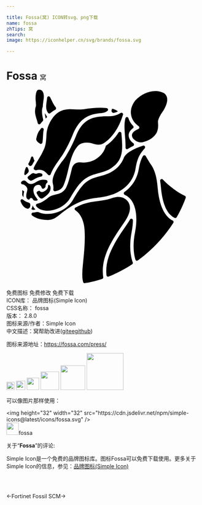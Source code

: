 ```yaml
---

title: Fossa(窝) ICON转svg、png下载
name: fossa
zhTips: 窝
search: 
image: https://iconhelper.cn/svg/brands/fossa.svg

---
```


# Fossa  <small style="font-size: 60%;font-weight: 100">窝</small>

<div id="svg" class="svg-wrap">
<svg role="img" viewBox="0 0 24 24" xmlns="http://www.w3.org/2000/svg"><title>Fossa icon</title><path d="M3.744,12.816c0,0-0.033-0.092,0.059-0.164c0.118-0.085,0.269-0.17,0.354-0.072 l0.007,0.007l0,0l0.007,0.007l0,0l0,0c0.066,0.072,0.144,0.098,0.223,0.098c0.17,0,0.347-0.118,0.426-0.17 c0.19-0.131,0.321-0.242,0.347-0.583v-0.013c0-0.007,0-0.105,0.085-0.124c0.033-0.007,0.066,0.013,0.092,0.033 c0.066,0.059,0.144,0.203,0.131,0.413c-0.026,0.308-0.177,0.583-0.446,0.819c-0.02,0.02-0.039,0.033-0.059,0.052 c-0.164,0.131-0.321,0.249-0.465,0.347c-0.203,0.111-0.387-0.059-0.478-0.17c-0.039-0.052-0.072-0.098-0.124-0.177l-0.013-0.026 C3.836,12.999,3.784,12.907,3.744,12.816L3.744,12.816L3.744,12.816L3.744,12.816z M3.089,14.801 c0.02,0.013,0.039,0.026,0.059,0.039c0.026,0.02,0.052,0.033,0.085,0.046c0.072,0.033,0.144,0.02,0.269-0.013 c0.033-0.007,0.066-0.013,0.098-0.02c-0.157-0.144-0.275-0.314-0.36-0.505C3.233,14.5,3.194,14.657,3.089,14.801L3.089,14.801 L3.089,14.801z M4.95,3.197C4.95,3.191,4.943,3.191,4.95,3.197C4.871,3.099,4.806,3.001,4.753,2.903 c0.02,0.177,0.052,0.354,0.085,0.511c0.013,0.059,0.02,0.111,0.033,0.164c0.059-0.066,0.118-0.124,0.17-0.183 C5.009,3.263,4.95,3.197,4.95,3.197L4.95,3.197L4.95,3.197z M2.113,13.327c0.007-0.013,0.007-0.033,0.007-0.059v-0.02 c-0.007-0.072,0-0.144,0.007-0.229c0.007-0.105,0.026-0.203,0.052-0.308l0,0c0-0.007,0-0.013,0.007-0.02 c0.007-0.02,0.013-0.066,0.007-0.079l0,0c-0.079-0.059-0.17-0.111-0.236-0.144c0.013,0.151,0.007,0.314,0,0.406v0.026v0.013v0.007 c-0.007,0.098-0.013,0.21,0.138,0.373C2.093,13.307,2.106,13.314,2.113,13.327L2.113,13.327L2.113,13.327z M16.691,6.532 c0.079,0,0.157-0.007,0.236-0.02c0.124-0.039,0.21-0.059,0.223-0.066c0.688-0.203,1.258-0.642,1.52-1.173 c0.183-0.478,0.164-0.845,0.144-1.107c-0.007-0.059-0.007-0.118-0.007-0.177c-0.007-0.459,0.563-1.258,0.681-1.422 c0.413-0.681,0.55-1.265,0.413-1.684c-0.124-0.373-0.432-0.498-0.439-0.505l0,0h-0.007c-0.118-0.052-0.236-0.098-0.36-0.131 C18.899,0.197,18.69,0.17,18.473,0.17c-0.858,0-1.795,0.439-2.496,1.179c0,0.007-0.007,0.013-0.013,0.02 c-0.256,0.334-0.662,1.016-0.485,1.821c0.124,0.55,0.426,0.983,0.924,1.33c0.066,0.046,0.098,0.118,0.085,0.197 s-0.059,0.138-0.131,0.164c-0.007,0-0.629,0.236-0.76,0.636c-0.052,0.157-0.02,0.328,0.105,0.518 C15.722,6.041,16.082,6.532,16.691,6.532L16.691,6.532L16.691,6.532L16.691,6.532z M3.03,11.283c0.092,0,0.216-0.052,0.419-0.177 c0.282-0.17,0.563-0.282,0.845-0.328h0.013c0.092-0.02,0.157-0.098,0.157-0.197v-0.007v-0.013 c-0.007-0.072-0.052-0.138-0.124-0.164c-0.007,0-0.013-0.007-0.02-0.007c-0.072-0.026-0.151-0.039-0.236-0.039H4.079 c-0.111,0-0.177,0.02-0.249,0.046c-0.059,0.02-0.111,0.033-0.177,0.033H3.613c-0.059-0.007-0.118-0.026-0.157-0.046 c-0.046-0.02-0.085-0.033-0.131-0.033c-0.02,0-0.033,0-0.052,0.007c-0.124,0.026-0.256,0.138-0.301,0.183 c0,0-0.007,0.007-0.013,0.007H2.952c-0.079,0.066-0.164,0.138-0.249,0.203l-0.039,0.039c0,0-0.007,0.007-0.007,0.013l-0.013,0.02 c-0.013,0.026-0.02,0.059-0.02,0.085c0,0.052,0.02,0.105,0.059,0.144c0.007,0.007,0.013,0.013,0.02,0.02l0,0 c0.007,0.007,0.013,0.013,0.02,0.02C2.867,11.224,2.932,11.283,3.03,11.283L3.03,11.283L3.03,11.283L3.03,11.283z M12.675,23.174 c0.007,0,0.013-0.007,0.02-0.007c0.983-0.393,1.946-0.891,2.863-1.487l0.039-0.026c0.052-0.039,0.092-0.098,0.092-0.164l0,0v-0.007 v-0.013c0-0.013,0-0.02-0.007-0.033c0-0.007-0.007-0.013-0.007-0.02l-0.007-0.013c-0.21-0.583-0.505-1.854-0.131-3.774 c0.098-0.491,0.151-0.963,0.157-1.402v-0.007v-0.02v-0.007v-0.013C15.682,16.079,15.597,16,15.499,16 c-0.066,0-0.124,0.033-0.157,0.079l-0.007,0.013v0.007l-0.013,0.013c-0.105,0.197-0.236,0.4-0.387,0.616 c-1.566,2.247-2.745,4.134-2.523,6.283c0.013,0.105,0.098,0.177,0.197,0.177C12.629,23.188,12.655,23.181,12.675,23.174 L12.675,23.174L12.675,23.174z M9.753,23.987l0.033-0.007c0.367-0.052,1.114-0.19,2.07-0.505l0,0l0.013-0.007h0.007 c0.007,0,0.013-0.007,0.02-0.007l0,0c0.072-0.033,0.118-0.105,0.118-0.183l0,0v-0.013l-0.007-0.026 c-0.321-2.359,0.924-4.364,2.575-6.735c1.055-1.514,0.773-2.247,0.465-2.667c-0.301-0.36-0.688-0.537-1.16-0.537 c-0.216,0-0.452,0.039-0.701,0.118c-0.216,0.072-0.439,0.138-0.668,0.197c-0.229,0.052-0.472,0.098-0.721,0.138 c-0.164,0.026-0.328,0.046-0.485,0.066c-0.812,0.105-1.586,0.203-2.49,0.675l-0.013,0.013H8.796 c-0.072,0.033-0.138,0.072-0.21,0.105l0,0H8.58c-0.007,0.007-0.02,0.007-0.026,0.013H8.547c-0.02,0.013-0.033,0.026-0.046,0.046 c0,0-0.007,0.007-0.007,0.013v0.007l-0.013,0.013c-0.013,0.026-0.02,0.059-0.02,0.085c0,0.059,0.026,0.118,0.072,0.157H8.58v0.033 c0.609,0.38,1.048,1.317,1.114,2.385c0.085,1.369-0.039,2.634-0.151,3.741v0.013c-0.118,1.153-0.21,2.057-0.033,2.706v0.007v0.007 c0,0.013,0.007,0.033,0.013,0.046C9.556,23.954,9.628,24,9.707,24C9.74,23.987,9.746,23.987,9.753,23.987L9.753,23.987 L9.753,23.987z M4.223,4.226c0.007-0.007,0.007-0.007,0.013-0.013l0,0V4.206C4.328,4.095,4.413,3.99,4.498,3.898 c0.007-0.007,0.007-0.007,0.013-0.013c0.026-0.033,0.046-0.079,0.046-0.124V3.754V3.741v-0.02C4.544,3.643,4.531,3.558,4.511,3.486 c-0.085-0.426-0.183-0.95,0-1.382c0-0.229,0.039-0.465,0.066-0.675V1.415c0.02-0.124,0.039-0.249,0.052-0.373 c0.039-0.393-0.033-0.721-0.197-0.898C4.341,0.046,4.229,0,4.092,0h-0.02C4.007,0,3.915,0,3.817,0.092 C3.751,0.17,3.699,0.321,3.659,0.511C3.607,0.786,3.607,1.094,3.62,1.271c0.066,0.662,0.052,0.747,0,0.891 C3.594,2.228,3.561,2.319,3.548,2.693C3.535,2.975,3.653,3.368,3.771,3.741v0.007C3.81,3.872,3.849,4.003,3.882,4.134l0,0 c0,0.007,0.007,0.02,0.007,0.026v0.007c0.033,0.079,0.105,0.131,0.19,0.131C4.131,4.292,4.183,4.265,4.223,4.226L4.223,4.226 L4.223,4.226z M4.465,6.565c0-0.007,0.007-0.02,0.007-0.026l0,0V6.532C4.505,6.296,4.531,5.982,4.55,5.51 c0.007-0.138,0.026-0.288,0.052-0.439l0,0l0.02-0.085c0-0.013,0.007-0.026,0.007-0.039V4.94V4.927 C4.616,4.822,4.531,4.744,4.432,4.744c-0.059,0-0.118,0.026-0.151,0.072c0,0-0.007,0.007-0.007,0.013v0.007 C4.203,4.927,4.157,4.986,4.144,4.999L4.138,5.006C4.072,5.078,4.013,5.17,3.961,5.274c-0.124,0.242-0.183,0.485-0.19,0.505v0.007 C3.744,5.89,3.718,6.002,3.692,6.12c0,0.072,0.02,0.138,0.059,0.203C3.823,6.454,3.961,6.572,4.17,6.69l0.007,0.007 c0.007,0.007,0.013,0.007,0.02,0.013c0.026,0.013,0.052,0.02,0.085,0.02C4.36,6.716,4.446,6.657,4.465,6.565L4.465,6.565 L4.465,6.565z M5.428,2.922L5.428,2.922l0.013-0.013C5.625,2.752,5.828,2.614,6.057,2.49h0.007 c0.066-0.033,0.098-0.105,0.098-0.177V2.306V2.293c-0.007-0.039-0.02-0.079-0.046-0.111C5.9,1.926,5.73,1.579,5.586,1.271 L5.572,1.245C5.527,1.153,5.481,1.061,5.441,0.976l0,0l0,0l-0.02-0.039C5.389,0.871,5.317,0.826,5.245,0.826 c-0.066,0-0.124,0.033-0.157,0.079c0,0-0.007,0.007-0.007,0.013v0.007L5.068,0.937c-0.013,0.026-0.02,0.046-0.02,0.072L5.042,1.075 C5.029,1.212,5.009,1.343,4.989,1.468C4.957,1.697,4.924,1.913,4.924,2.123C4.93,2.405,4.996,2.634,5.14,2.85v0.007 c0,0.007,0.007,0.007,0.013,0.013c0.039,0.052,0.098,0.079,0.164,0.079C5.35,2.968,5.396,2.948,5.428,2.922L5.428,2.922 L5.428,2.922z M5.487,10.49L5.487,10.49c0.249-0.675,0.727-1.343,1.114-1.887C6.758,8.38,6.916,8.17,7.02,7.993 c0.839-1.363,1.297-2.64,1.304-2.654c0-0.007,0.007-0.013,0.007-0.02c0.387-0.865,0.865-1.468,1.461-1.848 c0.524-0.334,1.133-0.511,1.972-0.57h0.013c0.301-0.02,0.544-0.098,0.721-0.242V2.654h0.007l0.013-0.013h0.007 c0.013-0.013,0.033-0.026,0.039-0.039c0.026-0.033,0.046-0.079,0.046-0.124V2.47V2.457c-0.007-0.092-0.085-0.17-0.177-0.177 l-0.059-0.007c-0.242-0.026-0.505-0.039-0.786-0.039c-0.577,0-1.225,0.059-1.867,0.17C9.517,2.437,9.301,2.457,9.052,2.457 c-0.197,0-0.387-0.013-0.577-0.02c-0.183-0.007-0.373-0.02-0.557-0.02c-0.079,0-0.144,0-0.21,0.007 C7.512,2.431,7.315,2.464,7.112,2.516l0,0L7.06,2.529H7.053C6.306,2.745,5.658,3.407,5.265,4.331c0,0,0,0.007-0.007,0.007 c-0.17,0.4-0.269,0.819-0.288,1.179c-0.046,0.917-0.098,1.317-0.242,1.69V7.22L4.714,7.233C4.649,7.397,4.57,7.554,4.472,7.758 l-0.02,0.046C4.314,8.072,4.131,8.387,3.948,8.695L3.895,8.78C3.869,8.819,3.849,8.858,3.823,8.898 C3.666,9.166,3.509,9.441,3.41,9.651v0.013L3.397,9.677c0,0.007-0.007,0.013-0.007,0.013l0,0C3.384,9.71,3.378,9.736,3.378,9.756 c0,0.085,0.052,0.157,0.124,0.183c0.007,0,0.013,0.007,0.02,0.007l0.013,0.007c0.026,0.013,0.052,0.02,0.079,0.033 c0.013,0.007,0.033,0.013,0.039,0.013c0.013,0,0.033-0.007,0.046-0.013h0.007c0.079-0.026,0.197-0.059,0.38-0.059h0.007 c0.216,0,0.413,0.059,0.583,0.164c0.131,0.085,0.308,0.249,0.478,0.446c0.039,0.046,0.092,0.072,0.157,0.072 C5.382,10.621,5.455,10.568,5.487,10.49L5.487,10.49L5.487,10.49z M6.057,12.593L6.057,12.593c0.013,0,0.02-0.007,0.026-0.007H6.09 c0.432-0.105,0.786-0.229,1.009-0.753c0.242-0.563,0.406-1.245,0.563-1.907l0.052-0.21c0.262-1.081,0.524-2.025,1.088-2.673 l0.007-0.007c0.02-0.026,0.046-0.052,0.066-0.072l0,0c0.007-0.007,0.007-0.007,0.013-0.013c0.007-0.007,0.007-0.007,0.013-0.013 C9.156,6.696,9.53,6.565,9.956,6.565c0.21,0,0.426,0.033,0.649,0.092l0,0h0.007c0.039,0.013,0.079,0.02,0.118,0.033 c0.203,0.059,0.439,0.131,0.688,0.131l0,0c0.223,0,0.426-0.052,0.629-0.17l0,0h0.007c0.013-0.007,1.533-0.839,2.346-3.355V3.289 c0.007-0.013,0.007-0.033,0.013-0.046l0,0l0.013-0.033V3.204l0.007-0.013c0.007-0.02,0.013-0.033,0.02-0.052l0.013-0.033 c0.007-0.02,0.007-0.033,0.007-0.052V3.047V3.034c-0.013-0.105-0.098-0.177-0.197-0.177c-0.039,0-0.072,0.013-0.105,0.033 l-0.013,0.007c-0.544,0.36-1.094,0.393-1.704,0.4c-0.229,0-0.432,0.007-0.622,0.02h-0.013c-1.304,0.092-2.333,0.491-3.086,2.169 C8.698,5.569,8.233,6.847,7.394,8.21c-0.111,0.183-0.269,0.4-0.426,0.622L6.935,8.845c-0.59,0.819-1.389,1.946-1.173,2.804v0.013 c0.059,0.21,0.079,0.413,0.066,0.603l0,0v0.007v0.007c0,0.033-0.007,0.059-0.013,0.092l0,0v0.007v0.02 c0,0.111,0.092,0.203,0.203,0.203C6.031,12.593,6.044,12.593,6.057,12.593L6.057,12.593L6.057,12.593z M15.066,7.338L15.066,7.338 l0.013-0.007h0.007h0.007c0.183-0.118,0.387-0.229,0.616-0.341l0,0c0.007,0,0.013-0.007,0.026-0.013 c0.066-0.033,0.098-0.105,0.098-0.177V6.794V6.781c-0.007-0.052-0.033-0.105-0.079-0.138l0,0c-0.229-0.164-0.36-0.341-0.387-0.38 c-0.197-0.301-0.249-0.596-0.157-0.878c0.072-0.216,0.229-0.419,0.472-0.596h0.007c0.007,0,0.007-0.007,0.013-0.007l0,0 c0.046-0.039,0.072-0.092,0.072-0.151V4.626V4.613c-0.007-0.052-0.026-0.092-0.066-0.131l-0.052-0.046l0.007-0.007 c-0.229-0.249-0.393-0.518-0.498-0.812l0,0l-0.02-0.079c-0.026-0.085-0.105-0.144-0.19-0.144c-0.066,0-0.124,0.033-0.157,0.079 c-0.007,0.007-0.013,0.02-0.02,0.033c-0.007,0.007-0.007,0.02-0.013,0.026c0,0.007,0,0.007-0.007,0.013v0.007v0.007 c-0.17,0.668-0.105,1.409-0.046,2.195v0.007c0.039,0.459,0.079,0.937,0.066,1.402v0.007v0.013v0.007 c0,0.111,0.092,0.197,0.203,0.197C15.001,7.364,15.04,7.351,15.066,7.338L15.066,7.338L15.066,7.338z M5.075,16.164 c0.727,0,1.101-0.308,1.664-0.767l0.026-0.02c0.079-0.066,0.157-0.131,0.242-0.197h0.007c0.033-0.026,0.059-0.046,0.092-0.072 l0.007-0.007h0.007c0.341-0.269,0.832-0.622,1.546-0.976c0.439-0.229,0.871-0.393,1.363-0.511c0.426-0.105,0.826-0.157,1.258-0.21 l0.026-0.007c0.151-0.02,0.308-0.039,0.465-0.066c0.465-0.066,0.911-0.17,1.317-0.314c1.638-0.57,2.68-1.723,2.929-3.25 C16.219,8.557,16.534,8,17.012,7.437c0.039-0.046,0.085-0.098,0.144-0.164c0.033-0.039,0.052-0.085,0.052-0.138V7.129V7.115 c-0.013-0.105-0.098-0.183-0.197-0.183c-0.026,0-0.046,0.007-0.072,0.013l-0.092,0.033V6.971c-0.649,0.216-1.972,0.74-2.28,1.474 c-0.007,0.026-0.02,0.046-0.026,0.072c-0.138,0.347-0.328,0.655-0.583,0.93c-0.812,0.878-1.612,1.088-2.391,1.291 c-0.747,0.197-1.448,0.38-2.143,1.179l-0.007,0.007c-0.007,0.007-0.426,0.446-1.147,1.704c-0.406,0.714-1.094,1.271-1.946,1.566 c-0.4,0.144-0.826,0.216-1.232,0.216c-0.36,0-0.708-0.059-0.989-0.177l0,0H4.098H4.085L4.072,15.22 c-0.079-0.033-0.157-0.052-0.236-0.052c-0.085,0-0.164,0.02-0.236,0.033c-0.072,0.02-0.157,0.039-0.242,0.039H3.332H3.325h-0.02 H3.292c-0.059,0.007-0.111,0.033-0.144,0.079c0,0-0.007,0.007-0.007,0.013v0.007l-0.013,0.013c-0.013,0.026-0.02,0.059-0.02,0.085 c0,0.059,0.026,0.118,0.072,0.157L3.188,15.6c0.046,0.039,0.098,0.072,0.151,0.105C3.797,16,4.38,16.144,5.055,16.151h0.02V16.164 L5.075,16.164z M13.559,2.516c-0.111-0.052-0.236-0.105-0.373-0.144c-0.02-0.007-0.039-0.013-0.066-0.02 c-0.013,0.046-0.059,0.144-0.059,0.144c-0.013,0.033-0.026,0.072-0.026,0.111c0,0.151,0.118,0.269,0.269,0.269 c0.02,0,0.033,0,0.052-0.007c0.013,0,0.02-0.007,0.033-0.007c0.151-0.039,0.295-0.098,0.439-0.177 C13.749,2.627,13.664,2.568,13.559,2.516L13.559,2.516L13.559,2.516z M16.285,21.183L16.285,21.183 c0.007-0.007,0.013-0.013,0.02-0.013l0.013-0.007c0.334-0.242,0.668-0.505,0.983-0.773c1.324-1.12,2.464-2.418,3.394-3.859v-0.007 c0.007-0.007,0.013-0.02,0.02-0.026c0.013-0.026,0.026-0.059,0.026-0.092V16.4v-0.013c-0.007-0.066-0.046-0.124-0.105-0.157h-0.007 l0,0c-0.197-0.098-0.387-0.229-0.557-0.4c-0.701-0.688-1.14-1.894-1.297-3.577l-0.013-0.111c-0.052-0.59-0.164-1.815-0.747-2.732 l0,0c-0.256-0.373-0.505-0.767-0.727-1.173l-0.007-0.013c-0.039-0.059-0.098-0.092-0.17-0.092c-0.066,0-0.124,0.033-0.157,0.079 l0,0c0,0.007-0.007,0.007-0.007,0.013l-0.013,0.02c-0.236,0.413-0.393,0.904-0.511,1.592c-0.19,1.166-0.806,2.149-1.769,2.844 c-0.007,0-0.007,0.007-0.013,0.007l-0.007,0.007c-0.013,0.013-0.026,0.02-0.039,0.039c0,0-0.007,0.007-0.007,0.013v0.007 l-0.013,0.013c-0.013,0.026-0.02,0.059-0.02,0.085c0,0.079,0.046,0.151,0.124,0.183l0.039,0.02 c0.256,0.118,0.485,0.288,0.675,0.518c0.708,0.839,0.911,2.352,0.557,4.147c-0.256,1.297-0.177,2.274-0.066,2.863 c0.033,0.17,0.072,0.334,0.118,0.485c0,0.007,0,0.007,0.007,0.013c0.026,0.085,0.105,0.138,0.19,0.138 C16.219,21.209,16.252,21.202,16.285,21.183L16.285,21.183L16.285,21.183z M21.127,15.817l0.007-0.013l0.007-0.013 c0.609-1.068,0.95-1.946,1.101-2.378c0-0.007,0.007-0.013,0.007-0.013c0.007-0.02,0.007-0.039,0.007-0.059v-0.007V13.32 c-0.007-0.066-0.046-0.124-0.105-0.157c-0.963-0.459-1.88-1.14-2.726-2.011c0,0-0.02-0.02-0.026-0.026 c-0.033-0.033-0.085-0.046-0.131-0.046c-0.066,0-0.124,0.033-0.157,0.079c0,0-0.007,0.007-0.007,0.013v0.007l-0.013,0.013 c-0.013,0.026-0.02,0.059-0.02,0.085v0.02v0.007l0.007,0.02c0.046,0.308,0.072,0.583,0.092,0.78l0.013,0.111 c0.098,1.081,0.38,2.529,1.153,3.302c0.157,0.157,0.328,0.282,0.498,0.36l0.059,0.026c0.026,0.013,0.052,0.013,0.079,0.013 C21.029,15.902,21.088,15.869,21.127,15.817L21.127,15.817L21.127,15.817z M2.965,14.264L2.965,14.264v-0.007v-0.007v-0.013l0,0 c-0.013-0.105-0.085-0.197-0.19-0.229c-0.007,0-0.013,0-0.02-0.007c-0.072-0.02-0.151-0.046-0.236-0.085H2.513 c-0.098-0.046-0.203-0.105-0.308-0.17c-0.046-0.026-0.098-0.066-0.157-0.111l-0.007-0.007c-0.033-0.02-0.072-0.039-0.111-0.039 c-0.059,0-0.118,0.033-0.151,0.079l0,0c-0.007,0.007-0.007,0.013-0.013,0.02l0,0c-0.013,0.026-0.02,0.059-0.02,0.092 c0,0.02,0,0.033,0.007,0.046c0,0.007,0,0.007,0.007,0.013c0.007,0.02,0.013,0.046,0.02,0.066c0.098,0.275,0.256,0.511,0.446,0.668 l0,0c0.151,0.124,0.308,0.19,0.439,0.183c0.013,0,0.026-0.007,0.039-0.007c0.059-0.013,0.111-0.039,0.151-0.092 C2.952,14.539,2.971,14.395,2.965,14.264L2.965,14.264L2.965,14.264z M5.088,11.387v-0.013c-0.007-0.079-0.059-0.144-0.138-0.17 H4.943c-0.098-0.026-0.21-0.039-0.334-0.039c-0.039,0-0.085,0-0.124,0.007c-0.262,0.02-0.537,0.118-0.819,0.288 c-0.262,0.164-0.472,0.236-0.649,0.236c-0.236,0-0.393-0.138-0.577-0.314c-0.079-0.079-0.164-0.118-0.262-0.118 c-0.066,0-0.131,0.02-0.203,0.052c-0.013,0.007-0.052,0.039-0.085,0.066c-0.013,0.013-0.02,0.026-0.033,0.039l0,0l-0.007,0.007 c0,0-0.007,0.007-0.007,0.013v0.007l-0.013,0.013c-0.013,0.026-0.02,0.059-0.02,0.085c0,0.105,0.079,0.19,0.177,0.197h0.013 c0.098,0.007,0.197,0.052,0.295,0.124c0.393,0.295,0.314,0.544,0.249,0.793c-0.013,0.039-0.02,0.079-0.033,0.124l-0.007,0.02 c-0.02,0.085-0.033,0.164-0.039,0.242C2.46,13.117,2.46,13.183,2.46,13.242c0.013,0.236,0.118,0.308,0.21,0.36 c0.013,0.007,0.026,0.013,0.039,0.02s0.033,0.013,0.052,0.013c0.052,0,0.098-0.033,0.118-0.079c0-0.007,0.007-0.013,0.007-0.02 c0-0.007,0.007-0.013,0.013-0.02V13.51c0-0.007,0.007-0.007,0.007-0.013l0.013-0.013c0.007-0.007,0.013-0.013,0.02-0.013 c0.007-0.007,0.013-0.007,0.02-0.013c0.007,0,0.007-0.007,0.013-0.007c0.007,0,0.007-0.007,0.013-0.007h0.007 c0.007,0,0.007-0.007,0.013-0.007l0,0h0.007h0.007H3.03h0.02h0.02h0.02h0.02c0.007,0,0.013,0,0.02,0.007h0.007l0.013,0.007 c0.007,0,0.013,0.007,0.026,0.013c0.007,0,0.007,0.007,0.013,0.007c0.007,0.007,0.013,0.007,0.02,0.013l0.013,0.013l0.013,0.013 c0.007,0.007,0.013,0.013,0.013,0.02l0,0c0,0.007,0.007,0.007,0.007,0.013v0.007c0,0.007,0.007,0.007,0.007,0.013l0.007,0.007 c0,0.007,0.007,0.007,0.007,0.013c0.02,0.059,0.052,0.098,0.105,0.131c0.059,0.033,0.131,0.052,0.223,0.052 c0.052,0,0.111-0.007,0.17-0.02c0.066-0.02,0.098-0.052,0.098-0.072c0.007-0.026-0.013-0.072-0.046-0.111l-0.007-0.007 c-0.013-0.013-0.02-0.026-0.033-0.046c-0.039-0.059-0.079-0.105-0.131-0.183l-0.02-0.033c-0.072-0.105-0.131-0.21-0.177-0.321 l-0.02-0.046c-0.131-0.328-0.124-0.642,0.02-0.865c0.111-0.17,0.288-0.262,0.505-0.269h0.007c0.262,0,0.36,0.223,0.406,0.373l0,0 c0.02,0.072,0.085,0.118,0.164,0.118c0.033,0,0.059-0.007,0.079-0.02c0.007-0.007,0.013-0.007,0.02-0.013s0.013-0.007,0.02-0.013 c0.144-0.098,0.183-0.124,0.197-0.321c0-0.111,0.046-0.262,0.164-0.36c0.007-0.007,0.013-0.007,0.02-0.013 c0.046-0.039,0.072-0.092,0.072-0.151C5.088,11.394,5.088,11.394,5.088,11.387L5.088,11.387L5.088,11.387z M14.293,5.772 c-0.007-0.118-0.02-0.236-0.026-0.354V5.405c-0.013-0.105-0.098-0.183-0.197-0.183c-0.066,0-0.124,0.033-0.157,0.079 c0,0-0.007,0.007-0.007,0.013V5.32l-0.013,0.013c-0.649,1.002-1.33,1.474-1.559,1.618c-0.059,0.269-0.288,1.029-1.133,1.586 c-0.02,0.013-0.039,0.026-0.059,0.039c-0.013,0.007-0.026,0.013-0.039,0.026c-0.871,0.531-1.789,0.426-1.789,0.426l0,0 c-0.865-0.124-1.107,0.432-1.199,0.78l-0.052,0.21c-0.164,0.681-0.328,1.382-0.59,1.979c-0.328,0.76-0.904,0.898-1.409,1.016 c-0.295,0.072-0.57,0.138-0.793,0.314c-0.02,0.02-0.039,0.039-0.066,0.052c-0.164,0.131-0.321,0.249-0.472,0.347l-0.046,0.033 c-0.295,0.19-0.57,0.314-0.812,0.367l-0.033,0.007c-0.007,0-0.013,0-0.02,0.007H3.81c-0.092,0.02-0.151,0.105-0.151,0.197 c0,0.039,0.013,0.079,0.033,0.111l0,0c0.007,0.007,0.013,0.013,0.02,0.026c0,0,0,0.007,0.007,0.007 c0.124,0.157,0.295,0.282,0.511,0.373l0.013,0.007c0.242,0.098,0.531,0.151,0.839,0.151c0.924,0,2.201-0.491,2.824-1.579 c0.727-1.265,1.16-1.736,1.206-1.782c0.773-0.891,1.572-1.101,2.346-1.304c0.753-0.197,1.461-0.38,2.195-1.173 c0.223-0.236,0.387-0.498,0.498-0.799c0.007-0.026,0.02-0.052,0.026-0.072C14.437,7.535,14.365,6.637,14.293,5.772L14.293,5.772 L14.293,5.772z M3.469,8.799c0-0.007,0-0.02-0.007-0.026V8.767C3.417,8.675,3.364,8.55,3.325,8.393V8.38 c-0.02-0.052-0.072-0.098-0.131-0.098c-0.046,0-0.085,0.02-0.111,0.052l0,0c0,0.007-0.007,0.013-0.007,0.013l0,0 c0,0,0,0.007-0.007,0.007C3.063,8.36,3.063,8.373,3.063,8.38C2.998,8.577,2.932,8.753,2.86,8.911 C2.814,9.009,2.768,9.094,2.722,9.179l0,0l0,0c0,0,0,0.007-0.007,0.007l0,0c0,0,0,0,0,0.007l0,0c0,0.007-0.007,0.013-0.007,0.026 c0,0.013,0,0.02,0.007,0.033c0,0,0,0.007,0.007,0.007c0.013,0.013,0.02,0.026,0.033,0.046l0,0C2.801,9.382,2.88,9.461,2.971,9.461 c0.098,0,0.197-0.085,0.242-0.17c0-0.007,0.007-0.007,0.007-0.013C3.292,9.14,3.378,8.989,3.463,8.845 c0-0.007,0.007-0.013,0.007-0.013l0,0c0.007-0.013,0.007-0.02,0.007-0.033C3.469,8.806,3.469,8.806,3.469,8.799L3.469,8.799 L3.469,8.799L3.469,8.799z M2.624,9.651c0-0.007-0.007-0.007-0.007-0.013c0,0,0-0.007-0.007-0.007 c-0.02-0.026-0.052-0.046-0.085-0.046c-0.033,0-0.066,0.013-0.085,0.039l0,0c0,0,0,0.007-0.007,0.007c0,0,0,0,0,0.007l0,0 c0,0,0,0.007-0.007,0.007l0,0c-0.164,0.328-0.197,0.603-0.21,0.819v0.013l0,0c0,0.059,0.046,0.105,0.105,0.105 c0.02,0,0.039-0.007,0.059-0.02l0.007-0.007c0.026-0.02,0.052-0.039,0.072-0.059l0.007-0.007c0.033-0.026,0.105-0.085,0.183-0.17 c0,0,0,0,0.007-0.007l0,0l0.007-0.007l0,0C2.834,10.149,2.762,9.907,2.624,9.651L2.624,9.651L2.624,9.651z"/></svg>
</div>
<detail full-name='fossa'></detail>

<div class="detail-page">
<p>
<span><span class="badge-success badge">免费图标</span> <span class="badge-success badge">免费修改</span>  <span class="badge-success badge">免费下载</span> </span>
<br/>
<span>
ICON库：
<span class="badge-secondary badge">品牌图标(Simple Icon)</span> 
</span>
<br/>
<span>
CSS名称：
<span class="badge-secondary badge">fossa</span> 
</span>

<br/>
<span>
版本：
<span class="badge-secondary badge">2.8.0</span> 
</span>
<br/>
<span>图标来源/作者：<span class="badge-light badge">Simple Icon</span></span> 
<br/>
<span class="zh-detail">中文描述：<span class="badge-primary badge">窝</span><span class="help-link"><span>帮助改进</span>(<a href="https://gitee.com/liuwave/icon-helper/edit/master/json/brands/fossa.json" target="_blank" rel="noopener noreferrer">gitee</a><a href="https://github.com/liuwave/icon-helper/edit/master/json/brands/fossa.json" target="_blank" rel="noopener noreferrer">github</a></span>)</span><br/>
</p>
</div><div class="description description alert alert-light"><p>图标来源地址：<a href="https://fossa.com/press/" target="_blank" rel="noopener noreferrer">https://fossa.com/press/</a></p></div>
<div class="alert alert-dark">
<img height="21" width="21" src="https://cdn.jsdelivr.net/npm/simple-icons@latest/icons/fossa.svg" />
<img height="24" width="24" src="https://cdn.jsdelivr.net/npm/simple-icons@latest/icons/fossa.svg" />
<img height="32" width="32" src="https://cdn.jsdelivr.net/npm/simple-icons@latest/icons/fossa.svg" />
<img height="48" width="48" src="https://cdn.jsdelivr.net/npm/simple-icons@latest/icons/fossa.svg" />
<img height="64" width="64" src="https://cdn.jsdelivr.net/npm/simple-icons@latest/icons/fossa.svg" />
<img height="96" width="96" src="https://cdn.jsdelivr.net/npm/simple-icons@latest/icons/fossa.svg" />

</div>
<div>
  <p>可以像图片那样使用：    
  </p>
  <div class="alert alert-primary" style="font-size: 14px">
    &lt;img height="32" width="32" src="https://cdn.jsdelivr.net/npm/simple-icons@latest/icons/fossa.svg" /&gt;
    <copy-btn content='<img height="32" width="32" src="https://cdn.jsdelivr.net/npm/simple-icons@latest/icons/fossa.svg" />'></copy-btn>
  </div>
  <div class="alert alert-secondary">
    <img height="32" width="32" src="https://cdn.jsdelivr.net/npm/simple-icons@latest/icons/fossa.svg" />fossa
    <copy-btn content="fossa" btn-title="复制图标名称"></copy-btn>
  </div>
</div>
<div class="icon-detail__container">
<p>关于“<b>Fossa</b>”的评论:</p>
</div>
<Vssue title="关于“Fossa”的评论" />
<div><p>Simple Icon是一个免费的品牌图标库。图标Fossa可以免费下载使用。更多关于  Simple Icon的信息，参见：<a target="_blank" href="https://iconhelper.cn/brands.html">品牌图标(Simple Icon)</a>
</p></div>


<div style="padding:2rem 0 " class="page-nav"><p class="inner"><span class="prev">←<router-link to="/icon/fortinet.html">Fortinet</router-link></span> <span class="next"><router-link to="/icon/fossil-scm.html">Fossil SCM</router-link>→</span></p></div>
